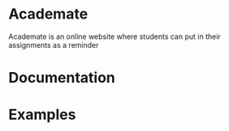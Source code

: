 # Academate
Academate is an online website where students can put in their assignments as a reminder

# Documentation

# Examples
